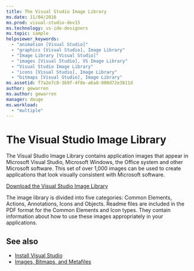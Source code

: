 ```yaml
---
title: The Visual Studio Image Library
ms.date: 11/04/2016
ms.prod: visual-studio-dev15
ms.technology: vs-ide-designers
ms.topic: sample
helpviewer_keywords:
  - "animation [Visual Studio]"
  - "graphics [Visual Studio], Image Library"
  - "Image Library [Visual Studio]"
  - "images [Visual Studio], VS Image Library"
  - "Visual Studio Image Library"
  - "icons [Visual Studio], Image Library"
  - "bitmaps [Visual Studio], Image Library"
ms.assetid: f7a2e7c8-3b9f-4f8e-a6a8-000d72e3811d
author: gewarren
ms.author: gewarren
manager: douge
ms.workload:
  - "multiple"
---
```

# The Visual Studio Image Library

The Visual Studio Image Library contains application images that appear in Microsoft Visual Studio, Microsoft Windows, the Office system and other Microsoft software. This set of over 1,000 images can be used to create applications that look visually consistent with Microsoft software.

[Download the Visual Studio Image Library](http://go.microsoft.com/fwlink/p/?LinkId=275090)

The image library is divided into five categories: Common Elements, Actions, Annotations, Icons and Objects. Readme files are included in the PDF format for the Common Elements and Icon types. They contain information about how to use these images appropriately in your applications.

## See also

- [Install Visual Studio](../install/install-visual-studio.md)
- [Images, Bitmaps, and Metafiles](/dotnet/framework/winforms/advanced/images-bitmaps-and-metafiles)